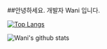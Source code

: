 ##안녕하세요. 개발자 Wani 입니다.

[![Top Langs](https://github-readme-stats.vercel.app/api/top-langs/?username=oen142&langs_count=8)](https://github.com/anuraghazra/github-readme-stats)



![Wani's github stats](https://github-readme-stats.vercel.app/api?username=oen142&show_icons=true)


<!--
**oen142/oen142** is a ✨ _special_ ✨ repository because its `README.md` (this file) appears on your GitHub profile.

Here are some ideas to get you started:

- 🔭 I’m currently working on ...
- 🌱 I’m currently learning ...
- 👯 I’m looking to collaborate on ...
- 🤔 I’m looking for help with ...
- 💬 Ask me about ...
- 📫 How to reach me: ...
- 😄 Pronouns: ...
- ⚡ Fun fact: ...
-->
